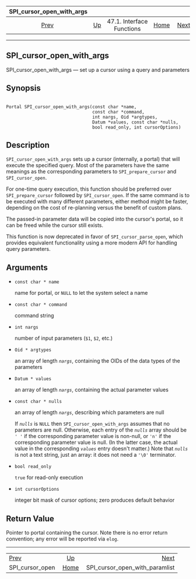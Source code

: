 <!--?xml version="1.0" encoding="UTF-8" standalone="no"?-->

|            SPI\_cursor\_open\_with\_args            |                                                      |                           |                                                       |                                                                                   |
| :-------------------------------------------------: | :--------------------------------------------------- | :-----------------------: | ----------------------------------------------------: | --------------------------------------------------------------------------------: |
| [Prev](spi-spi-cursor-open.html "SPI_cursor_open")  | [Up](spi-interface.html "47.1. Interface Functions") | 47.1. Interface Functions | [Home](index.html "PostgreSQL 17devel Documentation") |  [Next](spi-spi-cursor-open-with-paramlist.html "SPI_cursor_open_with_paramlist") |

***

## SPI\_cursor\_open\_with\_args

SPI\_cursor\_open\_with\_args — set up a cursor using a query and parameters

## Synopsis

```

Portal SPI_cursor_open_with_args(const char *name,
                                 const char *command,
                                 int nargs, Oid *argtypes,
                                 Datum *values, const char *nulls,
                                 bool read_only, int cursorOptions)
```

## Description

`SPI_cursor_open_with_args` sets up a cursor (internally, a portal) that will execute the specified query. Most of the parameters have the same meanings as the corresponding parameters to `SPI_prepare_cursor` and `SPI_cursor_open`.

For one-time query execution, this function should be preferred over `SPI_prepare_cursor` followed by `SPI_cursor_open`. If the same command is to be executed with many different parameters, either method might be faster, depending on the cost of re-planning versus the benefit of custom plans.

The passed-in parameter data will be copied into the cursor's portal, so it can be freed while the cursor still exists.

This function is now deprecated in favor of `SPI_cursor_parse_open`, which provides equivalent functionality using a more modern API for handling query parameters.

## Arguments

* `const char * name`

    name for portal, or `NULL` to let the system select a name

* `const char * command`

    command string

* `int nargs`

    number of input parameters (`$1`, `$2`, etc.)

* `Oid * argtypes`

    an array of length *`nargs`*, containing the OIDs of the data types of the parameters

* `Datum * values`

    an array of length *`nargs`*, containing the actual parameter values

* `const char * nulls`

    an array of length *`nargs`*, describing which parameters are null

    If *`nulls`* is `NULL` then `SPI_cursor_open_with_args` assumes that no parameters are null. Otherwise, each entry of the *`nulls`* array should be `' '` if the corresponding parameter value is non-null, or `'n'` if the corresponding parameter value is null. (In the latter case, the actual value in the corresponding *`values`* entry doesn't matter.) Note that *`nulls`* is not a text string, just an array: it does not need a `'\0'` terminator.

* `bool read_only`

    `true` for read-only execution

* `int cursorOptions`

    integer bit mask of cursor options; zero produces default behavior

## Return Value

Pointer to portal containing the cursor. Note there is no error return convention; any error will be reported via `elog`.

***

|                                                     |                                                       |                                                                                   |
| :-------------------------------------------------- | :---------------------------------------------------: | --------------------------------------------------------------------------------: |
| [Prev](spi-spi-cursor-open.html "SPI_cursor_open")  |  [Up](spi-interface.html "47.1. Interface Functions") |  [Next](spi-spi-cursor-open-with-paramlist.html "SPI_cursor_open_with_paramlist") |
| SPI\_cursor\_open                                   | [Home](index.html "PostgreSQL 17devel Documentation") |                                                SPI\_cursor\_open\_with\_paramlist |
